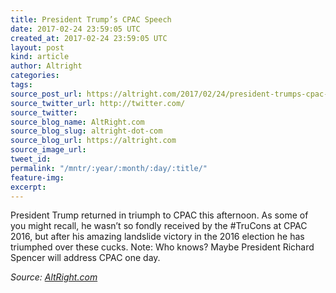 ```yaml
---
title: President Trump’s CPAC Speech
date: 2017-02-24 23:59:05 UTC
created_at: 2017-02-24 23:59:05 UTC
layout: post
kind: article
author: Altright
categories: 
tags: 
source_post_url: https://altright.com/2017/02/24/president-trumps-cpac-speech/
source_twitter_url: http://twitter.com/
source_twitter: 
source_blog_name: AltRight.com
source_blog_slug: altright-dot-com
source_blog_url: https://altright.com
source_image_url: 
tweet_id: 
permalink: "/mntr/:year/:month/:day/:title/"
feature-img: 
excerpt: 
---
```

President Trump returned in triumph to CPAC this afternoon. As some of you might recall, he wasn’t so fondly received by the #TruCons at CPAC 2016, but after his amazing landslide victory in the 2016 election he has triumphed over these cucks. Note: Who knows? Maybe President Richard Spencer will address CPAC one day.<div class="">
    <i>Source: <a href="https://altright.com">AltRight.com</a></i>
</div>
